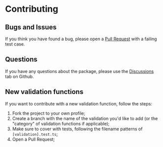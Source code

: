 # Contributing

## Bugs and Issues

If you think you have found a bug, please open a [Pull Request](https://github.com/gabrielizaias/validation/pulls) with a failing test case.

## Questions

If you have any questions about the package, please use the [Discussions](https://github.com/gabrielizaias/validation/discussions) tab on Github.

## New validation functions

If you want to contribute with a new validation function, follow the steps:

1. Fork the project to your own profile;
2. Create a branch with the name of the validation you'd like to add (or the "category" of validation functions if applicable);
3. Make sure to cover with tests, following the filename patterns of `[validation].test.ts`;
4. Open a Pull Request;
